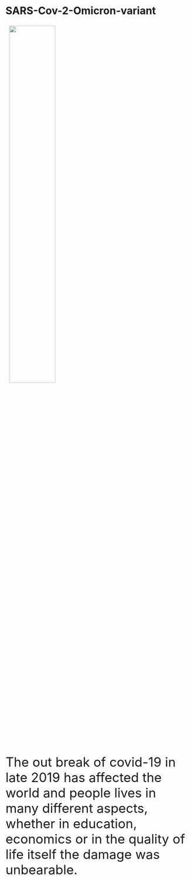 # SARS-Cov-2-Omicron-variant

<div style="display: inline;padding: 5px;">
  <img src="https://www.paho.org/sites/default/files/styles/max_1500x1500/public/2020-02/coronavirus-creativeneko-shutterstock-com.jpg?itok=BdPiNMyz" width=50% height=50%  , style="display: inline;padding: 5px;">

<p style=" font-size: 2.5em; ">The out break of covid-19 in late 2019 has affected the world and people lives in many different  aspects, whether in education, economics or in the quality of life itself the damage was unbearable.</P>

</div>
